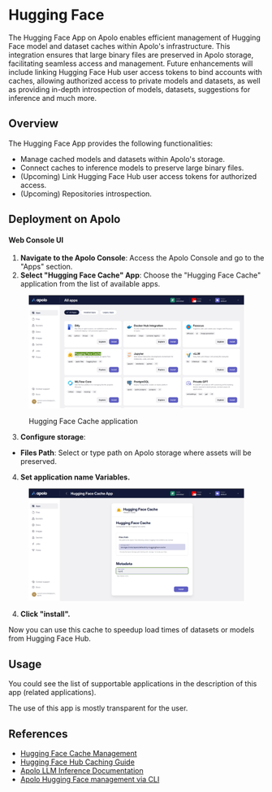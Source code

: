# Hugging Face

The Hugging Face App on Apolo enables efficient management of Hugging Face model and dataset caches within Apolo's infrastructure. This integration ensures that large binary files are preserved in Apolo storage, facilitating seamless access and management. Future enhancements will include linking Hugging Face Hub user access tokens to bind accounts with caches, allowing authorized access to private models and datasets, as well as providing in-depth introspection of models, datasets, suggestions for inference and much more.

## Overview

The Hugging Face App provides the following functionalities:

* Manage cached models and datasets within Apolo's storage.
* Connect caches to inference models to preserve large binary files.
* (Upcoming) Link Hugging Face Hub user access tokens for authorized access.
* (Upcoming) Repositories introspection.

## Deployment on Apolo

#### Web Console UI

1. **Navigate to the Apolo Console**: Access the Apolo Console and go to the "Apps" section.
2. **Select "Hugging Face Cache" App**: Choose the "Hugging Face Cache" application from the list of available apps.

<figure><img src="../../../.gitbook/assets/image (26).png" alt=""><figcaption><p>Hugging Face Cache application</p></figcaption></figure>

3. **Configure storage**:

* **Files Path**: Select or type path on Apolo storage where assets will be preserved.

4. **Set application name Variables.**

<figure><img src="../../../.gitbook/assets/image (1) (1).png" alt=""><figcaption></figcaption></figure>

4. **Click "install".**

Now you can use this cache to speedup load times of datasets or models from Hugging Face Hub.

## Usage

You could see the list of supportable applications in the description of this app (related applications).

The use of this app is mostly transparent for the user.

## References

* [Hugging Face Cache Management](https://huggingface.co/docs/datasets/en/cache)
* [Hugging Face Hub Caching Guide](https://huggingface.co/docs/huggingface_hub/en/guides/manage-cache)
* [Apolo LLM Inference Documentation](llm-inference/)
* [Apolo Hugging Face management via CLI](../../../apolo-concepts-cli/apps/available-apps/hugging-face.md)
